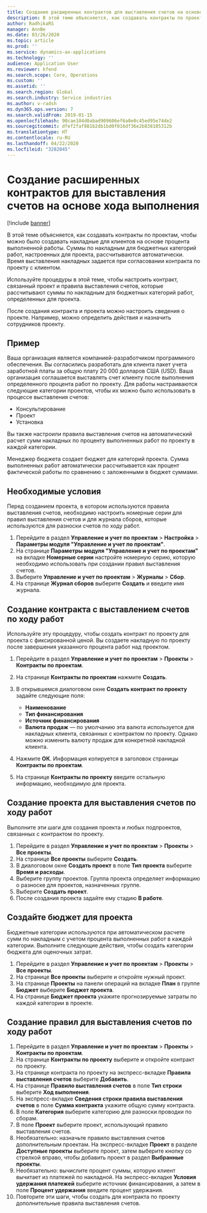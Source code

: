 ```yaml
---
title: Создание расширенных контрактов для выставления счетов на основе хода выполнения
description: В этой теме объясняется, как создавать контракты по проектам, чтобы можно было создавать накладные для клиентов на основе процента выполненной работы.
author: RadhikaRS
manager: AnnBe
ms.date: 03/26/2020
ms.topic: article
ms.prod: ''
ms.service: dynamics-ax-applications
ms.technology: ''
audience: Application User
ms.reviewer: kfend
ms.search.scope: Core, Operations
ms.custom: ''
ms.assetid: ''
ms.search.region: Global
ms.search.industry: Service industries
ms.author: v-radsh
ms.dyn365.ops.version: 7
ms.search.validFrom: 2019-01-15
ms.openlocfilehash: 90cae104d0abad909606ef6a0e0c45ed95e74de2
ms.sourcegitcommit: dfef2faf881b2db1bd0f016df36e2b838105312b
ms.translationtype: HT
ms.contentlocale: ru-RU
ms.lasthandoff: 04/22/2020
ms.locfileid: "3282845"
---
```

# <a name="create-advanced-contracts-for-billing-based-on-progress"></a>Создание расширенных контрактов для выставления счетов на основе хода выполнения
[!include [banner](../includes/banner.md)]

В этой теме объясняется, как создавать контракты по проектам, чтобы можно было создавать накладные для клиентов на основе процента выполненной работы. Суммы по накладным для бюджетных категорий работ, настроенных для проекта, рассчитываются автоматически. Время выставления накладных задается при согласовании контракта по проекту с клиентом.

Используйте процедуры в этой теме, чтобы настроить контракт, связанный проект и правила выставления счетов, которые рассчитывают суммы по накладным для бюджетных категорий работ, определенных для проекта.

После создания контракта и проекта можно настроить сведения о проекте. Например, можно определить действия и назначить сотрудников проекту.

## <a name="example"></a>Пример

Ваша организация является компанией-разработчиком программного обеспечения. Вы согласились разработать для клиента пакет учета заработной платы за общую плату 20 000 долларов США (USD). Ваша организация соглашается выставлять счет клиенту после выполнения определенного процента работ по проекту. Для работы настраиваются следующие категории проектов, чтобы их можно было использовать в процессе выставления счетов:

- Консультирование
- Проект
- Установка

Вы также настроили правила выставления счетов на автоматический расчет сумм накладных по проценту выполненных работ по проекту в каждой категории.

Менеджер бюджета создает бюджет для категорий проекта. Сумма выполненных работ автоматически рассчитывается как процент фактической работы по сравнению с заложенными в бюджет суммами.

## <a name="prerequisites"></a>Необходимые условия

Перед созданием проекта, в котором используются правила выставления счетов, необходимо настроить номерные серии для правил выставления счетов и для журнала сборов, которые используются для разноски счетов по ходу работ.

1. Перейдите в раздел **Управление и учет по проектам** \> **Настройка** \> **Параметры модуля "Управление и учет по проектам"**.
2. На странице **Параметры модуля "Управление и учет по проектам"** на вкладке **Номерные серии** настройте номерную серию, которую необходимо использовать при создании правил выставления счетов.
3. Выберите **Управление и учет по проектам** \> **Журналы** \> **Сбор**.
4. На странице **Журнал сборов** выберите **Создать** и введите имя журнала.

## <a name="create-a-contract-for-progress-billings"></a>Создание контракта с выставлением счетов по ходу работ

Используйте эту процедуру, чтобы создать контракт по проекту для проекта с фиксированной ценой. Вы создаете накладную по проекту после завершения указанного процента работ над проектом.

1. Перейдите в раздел **Управление и учет по проектам** \> **Проекты** \> **Контракты по проектам**.
2. На странице **Контракты по проектам** нажмите **Создать**.
3. В открывшемся диалоговом окне **Создать контракт по проекту** задайте следующие поля:

    - **Наименование**
    - **Тип финансирования**
    - **Источник финансирования**
    - **Валюта продаж** — по умолчанию эта валюта используется для накладных клиента, связанных с контрактом по проекту. Однако можно изменить валюту продаж для конкретной накладной клиента.

4. Нажмите **ОК**. Информация копируется в заголовок страницы **Контракты по проектам**.
5. На странице **Контракты по проекту** введите остальную информацию, необходимую для проекта.

## <a name="create-a-project-for-progress-billings"></a>Создание проекта для выставления счетов по ходу работ

Выполните эти шаги для создания проекта и любых подпроектов, связанных с контрактом по проекту.

1. Перейдите в раздел **Управление и учет по проектам** \> **Проекты** \> **Все проекты**.
2. На странице **Все проекты** выберите **Создать**.
3. В диалоговом окне **Создать проект** в поле **Тип проекта** выберите **Время и расходы**.
4. Выберите группу проектов. Группа проекта определяет информацию о разноске для проектов, назначенных группе.
5. Выберите **Создать проект**.
6. После создания проекта задайте ему стадию **В работе**.

## <a name="create-a-budget-for-a-project"></a>Создайте бюджет для проекта

Бюджетные категории используются при автоматическом расчете сумм по накладным с учетом процента выполненных работ в каждой категории. Выполните следующие действия, чтобы создать категории бюджета для оценочных затрат.

1. Перейдите в раздел **Управление и учет по проектам** \> **Проекты** \> **Все проекты**.
2. На странице **Все проекты** выберите и откройте нужный проект.
3. На странице **Проекты** на панели операций на вкладке **План** в группе **Бюджет** выберите **Бюджет проекта**.
4. На странице **Бюджет проекта** укажите прогнозируемые затраты по каждой категории в проекте.

## <a name="create-billing-rules-for-progress-billings"></a>Создание правил для выставления счетов по ходу работ

1. Перейдите в раздел **Управление и учет по проектам** \> **Проекты** \> **Контракты по проектам**.
2. На странице **Контракты по проекту** выберите и откройте контракт по проекту.
3. На странице контракта по проекту на экспресс-вкладке **Правила выставления счетов** выберите **Добавить**.
4. На странице **Правило выставления счетов** в поле **Тип строки** выберите **Ход выполнения**.
5. На экспресс-вкладке **Сведения строки правила выставления счетов** в поле **Сумма контракта** укажите общую сумму контракта.
6. В поле **Категория** выберите категорию для разноски проводки по сборам.
7. В поле **Проект** выберите проект, использующий правило выставления счетов.
8. Необязательно: назначьте правило выставления счетов дополнительным проектам. На экспресс-вкладке **Проект** в разделе **Доступные проекты** выберите проект, затем выберите кнопку со стрелкой вправо, чтобы добавить проект в раздел **Выбранные проекты**.
9. Необязательно: вычислите процент суммы, которую клиент вычитает из платежей по накладной. На экспресс-вкладке **Условия удержания платежей** выберите источник финансирования, а затем в поле **Процент удержания** введите процент удержания.
10. Повторите эти шаги, чтобы создать для контракта по проекту дополнительные правила выставления счетов.
